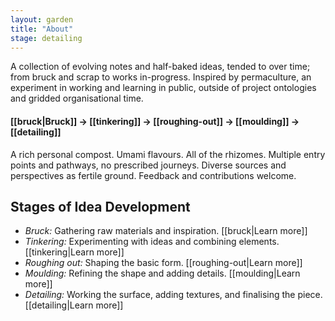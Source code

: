 ```yaml
---  
layout: garden
title: "About"
stage: detailing
---
```


A collection of evolving notes and half-baked ideas, tended to over time; from bruck and scrap to works in-progress. Inspired by permaculture, an experiment in working and learning in public, outside of project ontologies and gridded organisational time.

#### [[bruck|Bruck]] → [[tinkering]] → [[roughing-out]] → [[moulding]] → [[detailing]]

A rich personal compost. Umami flavours. All of the rhizomes. Multiple entry points and pathways, no prescribed journeys. Diverse sources and perspectives as fertile ground. Feedback and contributions welcome.

## Stages of Idea Development

- *Bruck:* Gathering raw materials and inspiration. [[bruck|Learn more]]
- *Tinkering:* Experimenting with ideas and combining elements. [[tinkering|Learn more]]
- *Roughing out:* Shaping the basic form. [[roughing-out|Learn more]]
- *Moulding:* Refining the shape and adding details. [[moulding|Learn more]]
- *Detailing:* Working the surface, adding textures, and finalising the piece. [[detailing|Learn more]]
